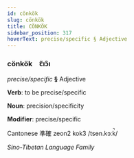 ```yaml
---
id: cönkök
slug: cönkök
title: CÖNKÖK
sidebar_position: 317
hoverText: precise/specific § Adjective
---
```


### cönkök&emsp;<span kind="abugida">ꞇ̃ıɔ̑ı</span>

*precise/specific* **§** Adjective

**Verb**: to be precise/specific

**Noun**: precision/specificity

**Modifier**: precise/specific

Cantonese 準確 zeon2 kok3 /tsɵn.kɔːk̚/

*Sino-Tibetan Language Family*